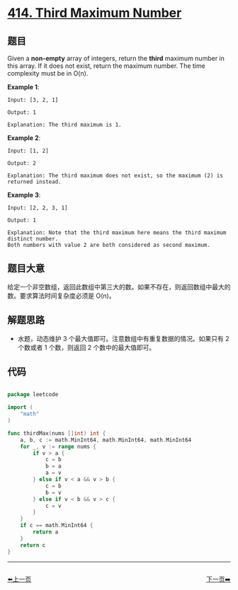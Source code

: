 # [414. Third Maximum Number](https://leetcode.com/problems/third-maximum-number/)

## 题目

Given a **non-empty** array of integers, return the **third** maximum number in this array. If it does not exist, return the maximum number. The time complexity must be in O(n).

**Example 1**:

    Input: [3, 2, 1]
    
    Output: 1
    
    Explanation: The third maximum is 1.

**Example 2**:

    Input: [1, 2]
    
    Output: 2
    
    Explanation: The third maximum does not exist, so the maximum (2) is returned instead.

**Example 3**:

    Input: [2, 2, 3, 1]
    
    Output: 1
    
    Explanation: Note that the third maximum here means the third maximum distinct number.
    Both numbers with value 2 are both considered as second maximum.


## 题目大意

给定一个非空数组，返回此数组中第三大的数。如果不存在，则返回数组中最大的数。要求算法时间复杂度必须是 O(n)。


## 解题思路

- 水题，动态维护 3 个最大值即可。注意数组中有重复数据的情况。如果只有 2 个数或者 1 个数，则返回 2 个数中的最大值即可。

## 代码

```go

package leetcode

import (
	"math"
)

func thirdMax(nums []int) int {
	a, b, c := math.MinInt64, math.MinInt64, math.MinInt64
	for _, v := range nums {
		if v > a {
			c = b
			b = a
			a = v
		} else if v < a && v > b {
			c = b
			b = v
		} else if v < b && v > c {
			c = v
		}
	}
	if c == math.MinInt64 {
		return a
	}
	return c
}

```


----------------------------------------------
<div style="display: flex;justify-content: space-between;align-items: center;">
<p><a href="https://books.halfrost.com/leetcode/ChapterFour/0400~0499/0413.Arithmetic-Slices/">⬅️上一页</a></p>
<p><a href="https://books.halfrost.com/leetcode/ChapterFour/0400~0499/0416.Partition-Equal-Subset-Sum/">下一页➡️</a></p>
</div>
